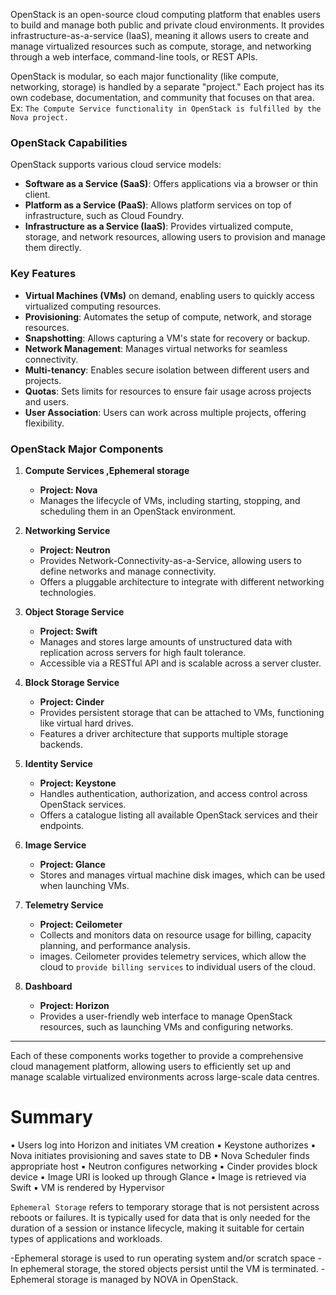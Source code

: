 OpenStack is an open-source cloud computing platform that enables users to build and manage both public and private cloud environments. It provides infrastructure-as-a-service (IaaS), meaning it allows users to create and manage virtualized resources such as compute, storage, and networking through a web interface, command-line tools, or REST APIs.


OpenStack is modular, so each major functionality (like compute, networking, storage) is handled by a separate "project." Each project has its own codebase, documentation, and community that focuses on that area.
Ex: `The Compute Service functionality in OpenStack is fulfilled by the Nova project.`

### OpenStack Capabilities
OpenStack supports various cloud service models:
- **Software as a Service (SaaS)**: Offers applications via a browser or thin client.
- **Platform as a Service (PaaS)**: Allows platform services on top of infrastructure, such as Cloud Foundry.
- **Infrastructure as a Service (IaaS)**: Provides virtualized compute, storage, and network resources, allowing users to provision and manage them directly.

### Key Features
- **Virtual Machines (VMs)** on demand, enabling users to quickly access virtualized computing resources.
- **Provisioning**: Automates the setup of compute, network, and storage resources.
- **Snapshotting**: Allows capturing a VM's state for recovery or backup.
- **Network Management**: Manages virtual networks for seamless connectivity.
- **Multi-tenancy**: Enables secure isolation between different users and projects.
- **Quotas**: Sets limits for resources to ensure fair usage across projects and users.
- **User Association**: Users can work across multiple projects, offering flexibility.

### OpenStack Major Components

1. **Compute Services ,Ephemeral storage**  
   - **Project: Nova**
   - Manages the lifecycle of VMs, including starting, stopping, and scheduling them in an OpenStack environment.

2. **Networking Service**
   - **Project: Neutron**
   - Provides Network-Connectivity-as-a-Service, allowing users to define networks and manage connectivity.
   - Offers a pluggable architecture to integrate with different networking technologies.

3. **Object Storage Service**
   - **Project: Swift**
   - Manages and stores large amounts of unstructured data with replication across servers for high fault tolerance.
   - Accessible via a RESTful API and is scalable across a server cluster.

4. **Block Storage Service**
   - **Project: Cinder**
   - Provides persistent storage that can be attached to VMs, functioning like virtual hard drives.
   - Features a driver architecture that supports multiple storage backends.

5. **Identity Service**
   - **Project: Keystone**
   - Handles authentication, authorization, and access control across OpenStack services.
   - Offers a catalogue listing all available OpenStack services and their endpoints.

6. **Image Service**
   - **Project: Glance**
   - Stores and manages virtual machine disk images, which can be used when launching VMs.

7. **Telemetry Service**
   - **Project: Ceilometer**
   - Collects and monitors data on resource usage for billing, capacity planning, and performance analysis.
    - images. Ceilometer provides telemetry services, which allow the cloud to `provide billing services` to individual users of the cloud.
8. **Dashboard**
   - **Project: Horizon**
   - Provides a user-friendly web interface to manage OpenStack resources, such as launching VMs and configuring networks.

---

Each of these components works together to provide a comprehensive cloud management platform, allowing users to efficiently set up and manage scalable virtualized environments across large-scale data centres.


# Summary


▪ Users log into Horizon and initiates VM creation
▪ Keystone authorizes
▪ Nova initiates provisioning and saves state to DB
▪ Nova Scheduler finds appropriate host
▪ Neutron configures networking
▪ Cinder provides block device
▪ Image URI is looked up through Glance
▪ Image is retrieved via Swift
▪ VM is rendered by Hypervisor




`Ephemeral Storage` refers to temporary storage that is not persistent across reboots or failures. It is typically used for data that is only needed for the duration of a session or instance lifecycle, making it suitable for certain types of applications and workloads.

-Ephemeral storage is used to run operating system and/or scratch space
-In ephemeral storage, the stored objects persist until the VM is terminated.
-Ephemeral storage is managed by NOVA in OpenStack.